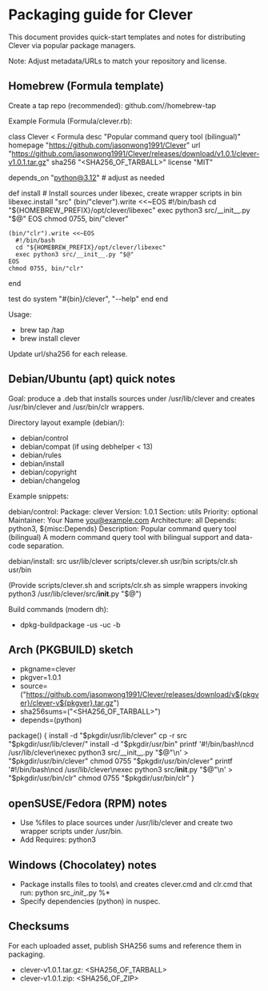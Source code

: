 # Packaging guide for Clever

This document provides quick-start templates and notes for distributing Clever via popular package managers.

Note: Adjust metadata/URLs to match your repository and license.

## Homebrew (Formula template)

Create a tap repo (recommended): github.com/<you>/homebrew-tap

Example Formula (Formula/clever.rb):

class Clever < Formula
  desc "Popular command query tool (bilingual)"
  homepage "https://github.com/jasonwong1991/Clever"
  url "https://github.com/jasonwong1991/Clever/releases/download/v1.0.1/clever-v1.0.1.tar.gz"
  sha256 "<SHA256_OF_TARBALL>"
  license "MIT"

  depends_on "python@3.12" # adjust as needed

  def install
    # Install sources under libexec, create wrapper scripts in bin
    libexec.install "src"
    (bin/"clever").write <<~EOS
      #!/bin/bash
      cd "${HOMEBREW_PREFIX}/opt/clever/libexec"
      exec python3 src/__init__.py "$@"
    EOS
    chmod 0755, bin/"clever"

    (bin/"clr").write <<~EOS
      #!/bin/bash
      cd "${HOMEBREW_PREFIX}/opt/clever/libexec"
      exec python3 src/__init__.py "$@"
    EOS
    chmod 0755, bin/"clr"
  end

  test do
    system "#{bin}/clever", "--help"
  end
end

Usage:
- brew tap <you>/tap
- brew install clever

Update url/sha256 for each release.

## Debian/Ubuntu (apt) quick notes

Goal: produce a .deb that installs sources under /usr/lib/clever and creates /usr/bin/clever and /usr/bin/clr wrappers.

Directory layout example (debian/):
- debian/control
- debian/compat (if using debhelper < 13)
- debian/rules
- debian/install
- debian/copyright
- debian/changelog

Example snippets:

debian/control:
Package: clever
Version: 1.0.1
Section: utils
Priority: optional
Maintainer: Your Name <you@example.com>
Architecture: all
Depends: python3, ${misc:Depends}
Description: Popular command query tool (bilingual)
 A modern command query tool with bilingual support and data-code separation.

debian/install:
src usr/lib/clever
scripts/clever.sh usr/bin
scripts/clr.sh usr/bin

(Provide scripts/clever.sh and scripts/clr.sh as simple wrappers invoking python3 /usr/lib/clever/src/__init__.py "$@")

Build commands (modern dh):
- dpkg-buildpackage -us -uc -b

## Arch (PKGBUILD) sketch

- pkgname=clever
- pkgver=1.0.1
- source=("https://github.com/jasonwong1991/Clever/releases/download/v${pkgver}/clever-v${pkgver}.tar.gz")
- sha256sums=("<SHA256_OF_TARBALL>")
- depends=(python)

package() {
  install -d "$pkgdir/usr/lib/clever"
  cp -r src "$pkgdir/usr/lib/clever/"
  install -d "$pkgdir/usr/bin"
  printf '#!/bin/bash\ncd /usr/lib/clever\nexec python3 src/__init__.py "$@"\n' > "$pkgdir/usr/bin/clever"
  chmod 0755 "$pkgdir/usr/bin/clever"
  printf '#!/bin/bash\ncd /usr/lib/clever\nexec python3 src/__init__.py "$@"\n' > "$pkgdir/usr/bin/clr"
  chmod 0755 "$pkgdir/usr/bin/clr"
}

## openSUSE/Fedora (RPM) notes

- Use %files to place sources under /usr/lib/clever and create two wrapper scripts under /usr/bin.
- Add Requires: python3

## Windows (Chocolatey) notes

- Package installs files to tools\ and creates clever.cmd and clr.cmd that run: python src\__init__.py %*
- Specify dependencies (python) in nuspec.

## Checksums

For each uploaded asset, publish SHA256 sums and reference them in packaging.
- clever-v1.0.1.tar.gz: <SHA256_OF_TARBALL>
- clever-v1.0.1.zip: <SHA256_OF_ZIP>

